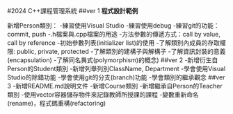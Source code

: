 #2024 C++課程管理系統
##ver 1
**程式設計範例**

新增Person類別：
-練習使用Visual Studio
-練習使用debug
-練習git的功能：commit, push
-.h檔案與.cpp檔案的用途
-方法參數的傳遞方式：call by value, call by reference
-初始參數列表(initializer list)的使用
-了解類別內成員的存取權限: public, private, protected
-了解類別的建構子與解構子
-了解資訊封裝的意義(encapsulation)
-了解同名異式(polymorphism)的概念)
##ver 2
-新增衍生自Person的Student類別
-新增列舉列別ClassName, Department
-學會使用Visual Studio的除錯功能
-學會使用git的分支(branch)功能
-學會類別的繼承觀念
##ver 3
-新增README.md說明文件
-新增Course類別
-新增繼承自Person的Teacher類別
-使用vector容器儲存物件來記錄教師所授課的課程
-變數重新命名(rename)，程式碼重構(refactoring)
